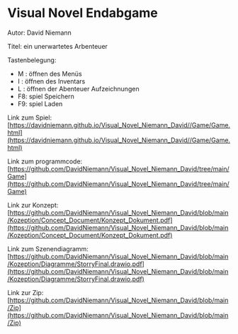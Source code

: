 # Visual Novel Endabgame 

Autor: David Niemann  

Titel: ein unerwartetes Arbenteuer  

Tastenbelegung:  
 * M : öffnen des Menüs
 * I : öffnen des Inventars 
 * L : öffnen der Abenteuer Aufzeichnungen
 * F8: spiel Speichern 
 * F9: spiel Laden  
  
Link zum Spiel: [https://davidniemann.github.io/Visual_Novel_Niemann_David//Game/Game.html](https://davidniemann.github.io/Visual_Novel_Niemann_David//Game/Game.html)


Link zum programmcode: [https://github.com/DavidNiemann/Visual_Novel_Niemann_David/tree/main/Game](https://github.com/DavidNiemann/Visual_Novel_Niemann_David/tree/main/Game)

Link zur Konzept: [https://github.com/DavidNiemann/Visual_Novel_Niemann_David/blob/main/Kozeption/Concept_Document/Konzept_Dokument.pdf](https://github.com/DavidNiemann/Visual_Novel_Niemann_David/blob/main/Kozeption/Concept_Document/Konzept_Dokument.pdf)

Link zum Szenendiagramm: [https://github.com/DavidNiemann/Visual_Novel_Niemann_David/blob/main/Kozeption/Diagramme/StorryFinal.drawio.pdf](https://github.com/DavidNiemann/Visual_Novel_Niemann_David/blob/main/Kozeption/Diagramme/StorryFinal.drawio.pdf)

Link zur Zip: [https://github.com/DavidNiemann/Visual_Novel_Niemann_David/blob/main/Zip](https://github.com/DavidNiemann/Visual_Novel_Niemann_David/blob/main/Zip)

